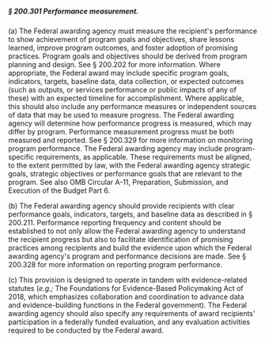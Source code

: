 ##### § 200.301 Performance measurement. #####

(a) The Federal awarding agency must measure the recipient's performance to show achievement of program goals and objectives, share lessons learned, improve program outcomes, and foster adoption of promising practices. Program goals and objectives should be derived from program planning and design. See § 200.202 for more information. Where appropriate, the Federal award may include specific program goals, indicators, targets, baseline data, data collection, or expected outcomes (such as outputs, or services performance or public impacts of any of these) with an expected timeline for accomplishment. Where applicable, this should also include any performance measures or independent sources of data that may be used to measure progress. The Federal awarding agency will determine how performance progress is measured, which may differ by program. Performance measurement progress must be both measured and reported. See § 200.329 for more information on monitoring program performance. The Federal awarding agency may include program-specific requirements, as applicable. These requirements must be aligned, to the extent permitted by law, with the Federal awarding agency strategic goals, strategic objectives or performance goals that are relevant to the program. See also OMB Circular A-11, Preparation, Submission, and Execution of the Budget Part 6.

(b) The Federal awarding agency should provide recipients with clear performance goals, indicators, targets, and baseline data as described in § 200.211. Performance reporting frequency and content should be established to not only allow the Federal awarding agency to understand the recipient progress but also to facilitate identification of promising practices among recipients and build the evidence upon which the Federal awarding agency's program and performance decisions are made. See § 200.328 for more information on reporting program performance.

(c) This provision is designed to operate in tandem with evidence-related statutes (*e.g.;* The Foundations for Evidence-Based Policymaking Act of 2018, which emphasizes collaboration and coordination to advance data and evidence-building functions in the Federal government). The Federal awarding agency should also specify any requirements of award recipients' participation in a federally funded evaluation, and any evaluation activities required to be conducted by the Federal award.